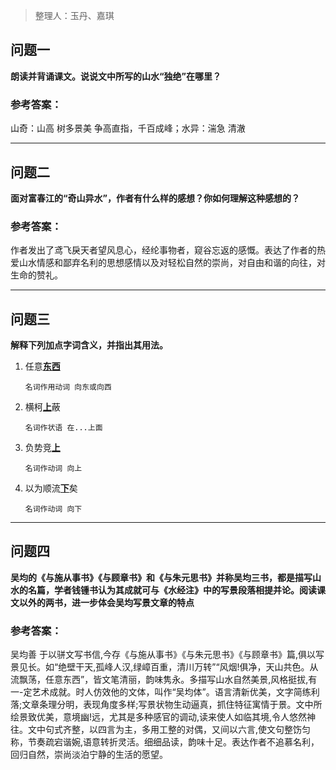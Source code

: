 > 整理人：玉丹、嘉琪

## 问题一

**朗读并背诵课文。说说文中所写的山水“独绝”在哪里？**

### 参考答案：

山奇：山高 树多景美 争高直指，千百成峰；水异：湍急 清澈



------



## **问题二**

**面对富春江的“奇山异水”，作者有什么样的感想？你如何理解这种感想的？**

### 参考答案：

作者发出了鸢飞戾天者望风息心，经纶事物者，窥谷忘返的感慨。表达了作者的热爱山水情感和鄙弃名利的思想感情以及对轻松自然的崇尚，对自由和谐的向往，对生命的赞礼。



------



## 问题三

 **解释下列加点字词含义，并指出其用法。**

1. 任意<u>**东西**</u>

   `名词作用动词 向东或向西`

2. 横柯<u>**上**</u>蔽

   `名词作状语 在...上面`

3. 负势竞<u>**上**</u>

   `名词作动词 向上`

4. 以为顺流<u>**下**</u>矣

   `名词作动词 向下`



------



## 问题四

**吴均的《与施从事书》《与顾章书》和《与朱元思书》并称吴均三书，都是描写山水的名篇，学者钱锺书认为其成就可与《水经注》中的写景段落相提并论。阅读课文以外的两书，进一步体会吴均写景文章的特点**

### **参考答案：**

吴均善 于以骈文写书信,今存《与施从事书》《与朱元思书》《与顾章书》篇,俱以写景见长。如“绝壁干天,孤峰人汉,绿嶂百重，清川万转”“风烟!俱净，天山共色。从流飘荡，任意东西”，皆文笔清丽，韵味隽永。多描写山水自然美景,风格挺拔,有一-定艺术成就。时人仿效他的文体，叫作“吴均体”。语言清新优美，文字简练利落;文章条理分明，表现角度多样;写景状物生动逼真，抓住特征寓情于景。文中所绘景致优美，意境幽!远，尤其是多种感官的调动,读来使人如临其境,令人悠然神往。文中句式齐整，以四言为主，多用工整的对偶，又间以六言,使文句整饬匀称，节奏疏宕谐婉,语意转折灵活。细细品读，韵味十足。表达作者不追慕名利，回归自然，崇尚淡泊宁静的生活的愿望。

